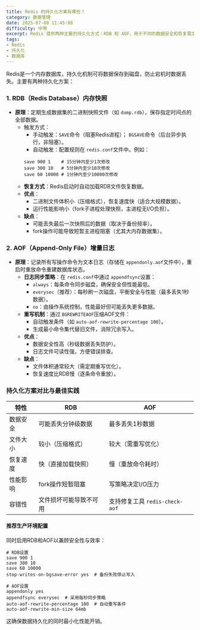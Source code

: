 ```yaml
---
title: Redis 的持久化方案有哪些？
category: 数据管理
date: 2025-07-08 11:45:08
difficulty: 中等
excerpt: Redis 提供两种主要的持久化方式：RDB 和 AOF，用于不同的数据安全和恢复需求。RDB 通过快照保存，而 AOF 记录增量日志以提高安全性。
tags:
- Redis
- 持久化
- 数据库
---
```

Redis是一个内存数据库，持久化机制可将数据保存到磁盘，防止宕机时数据丢失。主要有两种持久化方案：  

### 1. RDB（Redis Database）内存快照  
- **原理**：定期生成数据集的二进制快照文件（如 `dump.rdb`），保存指定时间点的全部数据。  
  - 触发方式：  
    - 手动触发：`SAVE`命令（阻塞Redis进程）； `BGSAVE`命令（后台异步执行，非阻塞）。  
    - 自动触发：配置规则在 `redis.conf`文件中。例如：  
     ```config  
     save 900 1    # 15分钟内至少1次修改  
     save 300 10   # 5分钟内至少10次修改  
     save 60 10000 # 1分钟内至少10000次修改  
     ```  
  - **恢复方式**：Redis启动时自动加载RDB文件恢复数据。  
  - **优点**：  
    - 二进制文件体积小（压缩格式），恢复速度快（适合大规模数据）。  
    - 运行性能影响小（fork子进程处理快照，主进程无I/O负担）。  
  - **缺点**：  
    - 可能丢失最后一次快照后的数据（取决于备份频率）。  
    - fork操作可能导致短暂主进程阻塞（尤其大内存数据集）。  

### 2. AOF（Append-Only File）增量日志  
- **原理**：记录所有写操作命令为文本日志（存储在 `appendonly.aof`文件中），重启时重放命令重建数据库状态。  
  - **日志同步策略**：在 `redis.conf`中通过 `appendfsync`设置：  
    - `always`：每条命令同步磁盘，确保安全但性能最低。  
    - `everysec`（推荐）：每秒刷一次磁盘，平衡安全与性能（最多丢失1秒数据）。  
    - `no`：由操作系统控制，性能最好但可能丢失更多数据。  
  - **重写机制**：通过 `BGREWRITEAOF`压缩AOF文件：  
    - 自动触发条件（如 `auto-aof-rewrite-percentage 100`）。  
    - 生成最小命令集代替旧文件，消除冗余写入。  
  - **优点**：  
    - 数据安全性高（秒级数据丢失防护）。  
    - 日志文件可读性强，方便错误排查。  
  - **缺点**：  
    - 文件体积通常较大（需定期重写优化）。  
    - 恢复速度比RDB慢（逐条命令重放）。  

### 持久化方案对比与最佳实践

| 特性               | RDB                        | AOF                        |
|--------------------|----------------------------|----------------------------|
| 数据安全           | 可能丢失分钟级数据         | 最多丢失1秒数据            |
| 文件大小           | 较小（压缩格式）           | 较大（需重写优化）         |
| 恢复速度           | 快（直接加载快照）         | 慢（重放命令耗时）         |
| 性能影响           | fork操作短暂阻塞           | 写策略决定I/O压力         |
| 容错性             | 文件损坏可能导致不可用   | 支持修复工具 `redis-check-aof` |

#### 推荐生产环境配置  
同时启用RDB和AOF以兼顾安全性与效率：  
```config  
# RDB设置  
save 900 1  
save 300 10  
save 60 10000  
stop-writes-on-bgsave-error yes  # 备份失败停止写入  

# AOF设置  
appendonly yes  
appendfsync everysec  # 采用每秒同步策略  
auto-aof-rewrite-percentage 100  # 自动重写条件  
auto-aof-rewrite-min-size 64mb  
```  
这确保数据持久化的同时最小化性能开销。
